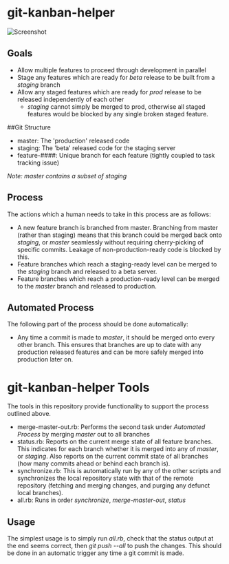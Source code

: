 git-kanban-helper
=================

![Screenshot](http://yupiq.github.com/git-branch-util/images/Screenshot.png)


## Goals
* Allow multiple features to proceed through development in parallel
* Stage any features which are ready for *beta* release to be built from a *staging* branch
* Allow any staged features which are ready for *prod* release to be released independently of each other
    * *staging* cannot simply be merged to prod, otherwise all staged features would be blocked by any single broken staged feature.

##Git Structure
* master: The 'production' released code
* staging: The 'beta' released code for the staging server
* feature-####: Unique branch for each feature (tightly coupled to task tracking issue)

*Note: master contains a subset of staging*

## Process
The actions which a human needs to take in this process are as follows:
* A new feature branch is branched from master. Branching from master (rather than staging) means that this branch could be merged back onto *staging*, or *master* seamlessly without requiring cherry-picking of specific commits. Leakage of non-production-ready code is blocked by this.
* Feature branches which reach a staging-ready level can be merged to the *staging* branch and released to a beta server.
* Feature branches which reach a production-ready level can be merged to the *master* branch and released to production.

## Automated Process
The following part of the process should be done automatically:
* Any time a commit is made to *master*, it should be merged onto every other branch. This ensures that branches are up to date with any production released features and can be more safely merged into production later on.

# git-kanban-helper Tools
The tools in this repository provide functionality to support the process outlined above.
* merge-master-out.rb: Performs the second task under *Automated Process* by merging *master* out to all branches
* status.rb: Reports on the current merge state of all feature branches. This indicates for each branch whether it is merged into any of *master*, or *staging*. Also reports on the current commit state of all branches (how many commits ahead or behind each branch is).
* synchronize.rb: This is automatically run by any of the other scripts and synchronizes the local repository state with that of the remote repository (fetching and merging changes, and purging any defunct local branches).
* all.rb: Runs in order *synchronize*, *merge-master-out*, *status*

## Usage
The simplest usage is to simply run *all.rb*, check that the status output at the end seems correct, then *git push --all* to push the changes.
This should be done in an automatic trigger any time a git commit is made.
